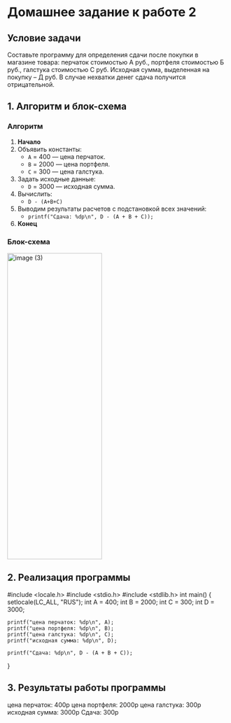 # Домашнее задание к работе 2

## Условие задачи
Составьте программу для определения сдачи после покупки в магазине товара:
перчаток стоимостью А руб., портфеля стоимостью Б руб., галстука стоимостью С руб.
Исходная сумма, выделенная на покупку – Д руб. В случае нехватки денег сдача
получится отрицательной.

## 1. Алгоритм и блок-схема

### Алгоритм
1. **Начало**
2. Объявить константы:
   - `A` = 400 — цена перчаток.
   - `B` = 2000 — цена портфеля.
   - `C` = 300 — цена галстука.
3. Задать исходные данные:
   - `D` = 3000 — исходная сумма.
4. Вычислить:
   - `D - (A+B+C)`
5. Выводим результаты расчетов с подстановкой всех значений:
   - `printf("Сдача: %dp\n", D - (A + B + C));`
6. **Конец**

### Блок-схема
<img width="216" height="700" alt="image (3)" src="https://github.com/user-attachments/assets/923832d5-a745-42dc-a2c0-8c1044454ccc" />



## 2. Реализация программы

#include <locale.h>
#include <stdio.h>
#include <stdlib.h>
int main() 
{
    setlocale(LC_ALL, "RUS");
    int A = 400;
    int B = 2000;
    int C = 300;
    int D = 3000;

    printf("цена перчаток: %dp\n", A);
    printf("цена портфеля: %dp\n", B);
    printf("цена галстука: %dp\n", C);
    printf("исходная сумма: %dp\n", D);

    printf("Сдача: %dp\n", D - (A + B + C));
}

## 3. Результаты работы программы

цена перчаток: 400p
цена портфеля: 2000p
цена галстука: 300p
исходная сумма: 3000p
Сдача: 300p

